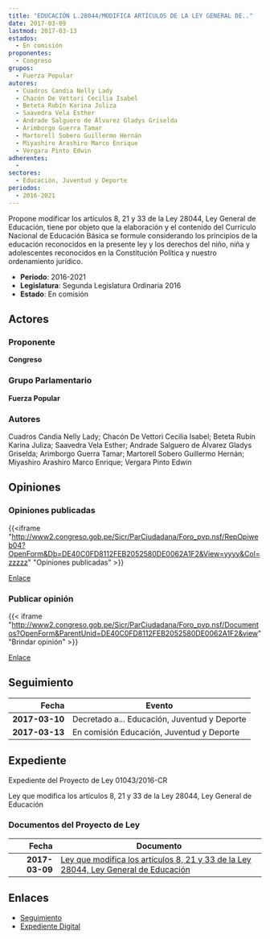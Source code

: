 ```yaml
---
title: "EDUCACIÓN L.28044/MODIFICA ARTÍCULOS DE LA LEY GENERAL DE.."
date: 2017-03-09
lastmod: 2017-03-13
estados: 
  - En comisión
proponentes: 
  - Congreso
grupos: 
  - Fuerza Popular
autores: 
  - Cuadros Candia Nelly Lady
  - Chacón De Vettori Cecilia Isabel
  - Beteta Rubín Karina Juliza
  - Saavedra Vela Esther
  - Andrade Salguero de Álvarez Gladys Griselda
  - Arimborgo Guerra Tamar
  - Martorell Sobero Guillermo Hernán
  - Miyashiro Arashiro Marco Enrique
  - Vergara Pinto Edwin
adherentes: 
  - 
sectores: 
  - Educación, Juventud y Deporte
periodos: 
  - 2016-2021
---
```


Propone modificar los artículos 8, 21 y 33 de la Ley 28044, Ley General de Educación, tiene por objeto que la elaboración y el contenido del Curriculo Nacional de Educación Básica se formule considerando los principios de la educación reconocidos en la presente ley y los derechos del niño, niña y adolescentes reconocidos en la Constitución Política y nuestro ordenamiento jurídico.

- **Periodo**: 2016-2021
- **Legislatura**: Segunda Legislatura Ordinaria 2016
- **Estado**: En comisión

## Actores

### Proponente

**Congreso**

### Grupo Parlamentario

**Fuerza Popular**

### Autores

Cuadros Candia Nelly Lady; Chacón De Vettori Cecilia Isabel; Beteta Rubín Karina Juliza; Saavedra Vela Esther; Andrade Salguero de Álvarez Gladys Griselda; Arimborgo Guerra Tamar; Martorell Sobero Guillermo Hernán; Miyashiro Arashiro Marco Enrique; Vergara Pinto Edwin


## Opiniones

### Opiniones publicadas

{{<iframe "http://www2.congreso.gob.pe/Sicr/ParCiudadana/Foro_pvp.nsf/RepOpiweb04?OpenForm&Db=DE40C0FD8112FEB2052580DE0062A1F2&View=yyyy&Col=zzzzz" "Opiniones publicadas" >}}

[Enlace](http://www2.congreso.gob.pe/Sicr/ParCiudadana/Foro_pvp.nsf/RepOpiweb04?OpenForm&Db=DE40C0FD8112FEB2052580DE0062A1F2&View=yyyy&Col=zzzzz)
### Publicar opinión

{{< iframe "http://www2.congreso.gob.pe/Sicr/ParCiudadana/Foro_pvp.nsf/Documentos?OpenForm&ParentUnid=DE40C0FD8112FEB2052580DE0062A1F2&view" "Brindar opinión" >}}

[Enlace](http://www2.congreso.gob.pe/Sicr/ParCiudadana/Foro_pvp.nsf/Documentos?OpenForm&ParentUnid=DE40C0FD8112FEB2052580DE0062A1F2&view)

## Seguimiento

| Fecha | Evento |
|------:|--------|
| **2017-03-10** | Decretado a... Educación, Juventud y Deporte|
| **2017-03-13** | En comisión Educación, Juventud y Deporte|


## Expediente

Expediente del Proyecto de Ley 01043/2016-CR

Ley que modifica los artículos 8, 21 y 33 de la Ley 28044, Ley General de Educación


### Documentos del Proyecto de Ley

| Fecha | Documento |
|------:|--------|
| **2017-03-09** | [Ley que modifica los artículos 8, 21 y 33 de la Ley 28044, Ley General de Educación](http://www.leyes.congreso.gob.pe/Documentos/2016_2021/Proyectos_de_Ley_y_de_Resoluciones_Legislativas/PL0104320170309.PDF) |

## Enlaces 

- [Seguimiento](http://www2.congreso.gob.pe/Sicr/TraDocEstProc/CLProLey2016.nsf/f7fff46988ca05b1052578e100829cc7/9f600141bdcc074a052580de005e09c4?OpenDocument)
- [Expediente Digital](http://www2.congreso.gob.pe/Sicr/TraDocEstProc/CLProLey2016.nsf/f7fff46988ca05b1052578e100829cc7/9f600141bdcc074a052580de005e09c4?OpenDocument&Click=05257FB7005EB655.eb71d0cf91d8294e05256cdf006b5706/$Body/0.1C6C)
